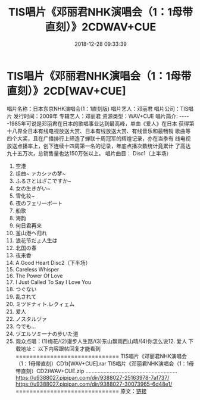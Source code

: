 ﻿---
title: TIS唱片《邓丽君NHK演唱会（1：1母带直刻）》2CDWAV+CUE
date: 2018-12-28 09:33:39
categories: WAV车载音乐、镜像
tags: 华语中文
---
# TIS唱片《邓丽君NHK演唱会（1：1母带直刻）》2CD[WAV+CUE]

唱片名称：日本东京NHK演唱会(1：1直刻版)
唱片艺人：邓丽君
唱片公司：TIS唱片
发行时间：2009年
专辑艺人：邓丽君
资源类型：WAV+CUE
唱片简介:
-----1985年可说是邓丽君在日本的歌唱事业达到最高峰，单曲《爱人》在日本
获得第十八界全日本有线电视放送大赏、日本有线放送大赏、有线音乐和最畅销
歌曲等四个大奖，且在广播排行上缔造了蝉联十周冠军的辉煌记录，亦在当季有
线电视放送点播率上，创下连续十四周第一名的记录，年底点播次数统计竟累计
了高达九十五万次，总销售量也达150万张以上。
唱片曲目：
Disc1（上半场）
01. 空港
02. 组曲~ ァカシァの梦~
03. ふるさとはざこですか~
04. 女の生きがい~
05. 雪化妆~
06. 夜のフェリ一ボ一ト
07. 船歌
08. 海韵
09. 何日君再来
10. 釜山港ヘ归れ
11. 浪花节だょ人生は
12. 北国の春
13. 夜来香
14. A Good Heart
Disc2（下半场）
01. Careless Whisper
02. The Power Of Love
03. I Just Called To Say I Love You
04. つぐない
05. 乱されて
06. ミツドナィト.レクィェム
07. 爱人
08. ノスタルヅァ
09. 今でも...
10. ヅエルソミ一ナの步いた道
11. 观众点唱：(1)梅花/(2)漫步人生路/(3)东山飘雨西山晴/(4)你怎么说12.
爱人
下载地址：
以下内容跟帖回复才能看到
==============================
TIS唱片《邓丽君NHK演唱会（1：1母带直刻）CD1》[WAV+CUE].rar
TIS唱片《邓丽君NHK演唱会（1：1母带直刻）CD2》WAV+CUE.zip
.............................................................
https://u9388027.pipipan.com/dir/9388027-25163978-7af737/
https://u9388027.pipipan.com/dir/9388027-30073965-6d48e1/
==============================
原文：[链接](https://blog.sina.com.cn/s/blog_1647c7e760102z5rg.html)